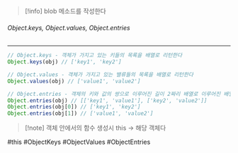 
> [!info]  blob 메소드를 작성한다


###### Object.keys, Object.values, Object.entries
---
```js
// Object.keys - 객체가 가지고 있는 키들의 목록을 배열로 리턴한다
Object.keys(obj) // ['key1', 'key2']
```

```js
// Object.values - 객체가 가지고 있는 밸류들의 목록을 배열로 리턴한다
Object.values(obj) // ['value1', 'value2']
```

```js
// Object.entries - 객체의 키와 값의 쌍으로 이루어진 길이 2짜리 배열로 이루어진 배열을 리턴한다
Object.entries(obj) // [['key1', 'value1'], ['key2', 'value2']]
Object.entries(obj[0]) // ['key1', 'key2']
Object.entries(obj[1]) // ['value1', 'value2']
```


>[!note] 객체 안에서의 함수 생성시 this -> 해당 객체다 


#this #ObjectKeys #ObjectValues #ObjectEntries 